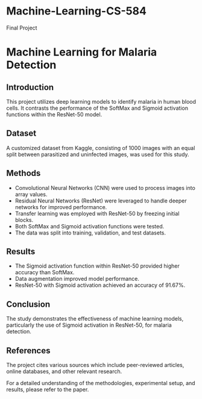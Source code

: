 # Machine-Learning-CS-584
Final Project

# Machine Learning for Malaria Detection

## Introduction
This project utilizes deep learning models to identify malaria in human blood cells. It contrasts the performance of the SoftMax and Sigmoid activation functions within the ResNet-50 model.

## Dataset
A customized dataset from Kaggle, consisting of 1000 images with an equal split between parasitized and uninfected images, was used for this study.

## Methods
- Convolutional Neural Networks (CNN) were used to process images into array values.
- Residual Neural Networks (ResNet) were leveraged to handle deeper networks for improved performance.
- Transfer learning was employed with ResNet-50 by freezing initial blocks.
- Both SoftMax and Sigmoid activation functions were tested.
- The data was split into training, validation, and test datasets.

## Results
- The Sigmoid activation function within ResNet-50 provided higher accuracy than SoftMax.
- Data augmentation improved model performance.
- ResNet-50 with Sigmoid activation achieved an accuracy of 91.67%.

## Conclusion
The study demonstrates the effectiveness of machine learning models, particularly the use of Sigmoid activation in ResNet-50, for malaria detection.

## References
The project cites various sources which include peer-reviewed articles, online databases, and other relevant research.

For a detailed understanding of the methodologies, experimental setup, and results, please refer to the paper.



